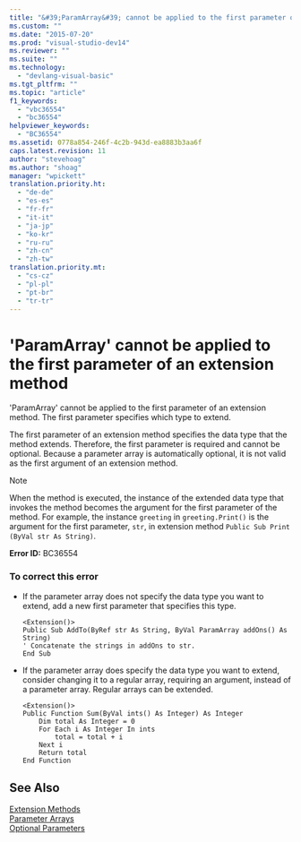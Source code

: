```yaml
---
title: "&#39;ParamArray&#39; cannot be applied to the first parameter of an extension method"
ms.custom: ""
ms.date: "2015-07-20"
ms.prod: "visual-studio-dev14"
ms.reviewer: ""
ms.suite: ""
ms.technology: 
  - "devlang-visual-basic"
ms.tgt_pltfrm: ""
ms.topic: "article"
f1_keywords: 
  - "vbc36554"
  - "bc36554"
helpviewer_keywords: 
  - "BC36554"
ms.assetid: 0778a854-246f-4c2b-943d-ea8883b3aa6f
caps.latest.revision: 11
author: "stevehoag"
ms.author: "shoag"
manager: "wpickett"
translation.priority.ht: 
  - "de-de"
  - "es-es"
  - "fr-fr"
  - "it-it"
  - "ja-jp"
  - "ko-kr"
  - "ru-ru"
  - "zh-cn"
  - "zh-tw"
translation.priority.mt: 
  - "cs-cz"
  - "pl-pl"
  - "pt-br"
  - "tr-tr"
---
```

# &#39;ParamArray&#39; cannot be applied to the first parameter of an extension method
'ParamArray' cannot be applied to the first parameter of an extension method. The first parameter specifies which type to extend.  
  
 The first parameter of an extension method specifies the data type that the method extends. Therefore, the first parameter is required and cannot be optional. Because a parameter array is automatically optional, it is not valid as the first argument of an extension method.  
  
> [!NOTE]
>  When the method is executed, the instance of the extended data type that invokes the method becomes the argument for the first parameter of the method. For example, the instance `greeting` in `greeting.Print()` is the argument for the first parameter, `str`, in extension method `Public Sub Print (ByVal str As String)`.  
  
 **Error ID:** BC36554  
  
### To correct this error  
  
-   If the parameter array does not specify the data type you want to extend, add a new first parameter that specifies this type.  
  
    ```  
    <Extension()>  
    Public Sub AddTo(ByRef str As String, ByVal ParamArray addOns() As String)  
    ' Concatenate the strings in addOns to str.  
    End Sub  
    ```  
  
-   If the parameter array does specify the data type you want to extend, consider changing it to a regular array, requiring an argument, instead of a parameter array. Regular arrays can be extended.  
  
    ```  
    <Extension()>  
    Public Function Sum(ByVal ints() As Integer) As Integer  
        Dim total As Integer = 0  
        For Each i As Integer In ints  
            total = total + i  
        Next i  
        Return total  
    End Function  
    ```  
  
## See Also  
 [Extension Methods](../../visual-basic\language-reference\procedures/extension-methods.md)   
 [Parameter Arrays](../../visual-basic\language-reference\procedures/parameter-arrays.md)   
 [Optional Parameters](../../visual-basic\language-reference\procedures/optional-parameters.md)